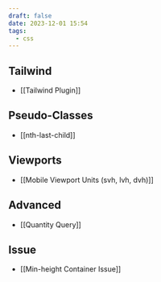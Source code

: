 ```yaml
---
draft: false
date: 2023-12-01 15:54
tags:
  - css
---
```


## Tailwind
- [[Tailwind Plugin]]
## Pseudo-Classes
- [[nth-last-child]]
## Viewports
- [[Mobile Viewport Units (svh, lvh, dvh)]]
## Advanced
- [[Quantity Query]]
## Issue
- [[Min-height Container Issue]]